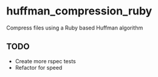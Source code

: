 # huffman_compression_ruby
 Compress files using a Ruby based Huffman algorithm

## TODO

- Create more rspec tests
- Refactor for speed


